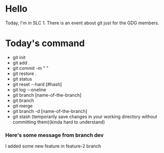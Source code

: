 # Hello

Today, I'm in SLC 1.
There is an event about git just for the GDG members.

# Today's command

- git init
- git add .
- git commit -m " "
- git restore .
- git status
- git reset --hard [#hash]
- git log --oneline
- git branch [name-of-the-branch]
- git branch
- git merge
- git branch -d [name-of-the-branch]
- git stash (temporarily save changes in your working directory without committing them)(kinda hard to understand)

### Here's some message from branch dev

I added some new feature in feature-2 branch
